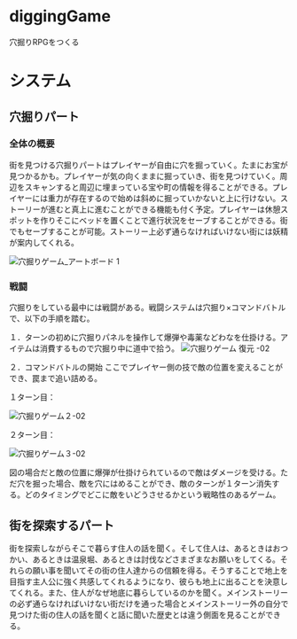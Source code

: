 # diggingGame
穴掘りRPGをつくる
# システム
## 穴掘りパート
### 全体の概要
街を見つける穴掘りパートはプレイヤーが自由に穴を掘っていく。たまにお宝が見つかるかも。プレイヤーが気の向くままに掘っていき、街を見つけていく。周辺をスキャンすると周辺に埋まっている宝や町の情報を得ることができる。プレイヤーには重力が存在するので始めは斜めに掘っていかないと上に行けない。ストーリーが進むと真上に進むことができる機能も付く予定。プレイヤーは休憩スポットを作りそこにベッドを置くことで進行状況をセーブすることができる。街でもセーブすることが可能。ストーリー上必ず通らなければいけない街には妖精が案内してくれる。

![穴掘りゲーム_アートボード 1](https://github.com/miyata-lab-game-club/diggingGame/assets/66520685/6be191e6-6f5a-4650-b78b-46ae282716dd)
### 戦闘
穴掘りをしている最中には戦闘がある。戦闘システムは穴掘り×コマンドバトルで、以下の手順を踏む。 

１．ターンの初めに穴掘りパネルを操作して爆弾や毒薬などわなを仕掛ける。アイテムは消費するもので穴掘り中に道中で拾う。 
![穴掘りゲーム  復元 -02](https://github.com/miyata-lab-game-club/diggingGame/assets/66520685/076119b4-69bd-458c-8d54-d3e067a96aab)

２．コマンドバトルの開始 
ここでプレイヤー側の技で敵の位置を変えることができ、罠まで追い詰める。 

１ターン目：

![穴掘りゲーム２-02](https://github.com/miyata-lab-game-club/diggingGame/assets/66520685/7e7bbf42-7745-45ab-b3d7-c5ce7029c270)

２ターン目：

![穴掘りゲーム３-02](https://github.com/miyata-lab-game-club/diggingGame/assets/66520685/75b7336a-761c-439b-be01-9bb1e16ad5d9)

図の場合だと敵の位置に爆弾が仕掛けられているので敵はダメージを受ける。ただ穴を掘った場合、敵を穴にはめることができ、敵のターンが１ターン消失する。どのタイミングでどこに敵をいどうさせるかという戦略性のあるゲーム。 
## 街を探索するパート
街を探索しながらそこで暮らす住人の話を聞く。そして住人は、あるときはおつかい、あるときは温泉堀、あるときは討伐などさまざまなお願いをしてくる。それらの願い事を聞いてその街の住人達からの信頼を得る。そうすることで地上を目指す主人公に強く共感してくれるようになり、彼らも地上に出ることを決意してくれる。また、住人がなぜ地底に暮らしているのかを聞く。メインストーリーの必ず通らなければいけない街だけを通った場合とメインストーリー外の自分で見つけた街の住人の話を聞くと話に聞いた歴史とは違う側面を見ることができる。
